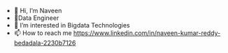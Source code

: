 - 👋 Hi, I’m Naveen 
- 🏫Data Engineer
- 👀 I’m interested in Bigdata Technologies
- 📫 How to reach me https://www.linkedin.com/in/naveen-kumar-reddy-bedadala-2230b7126

<!---
Neevan960/Neevan960 is a ✨ special ✨ repository because its `README.md` (this file) appears on your GitHub profile.
You can click the Preview link to take a look at your changes.
--->
